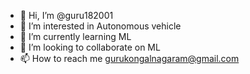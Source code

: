 - 👋 Hi, I’m @guru182001
- 👀 I’m interested in Autonomous vehicle
- 🌱 I’m currently learning ML
- 💞️ I’m looking to collaborate on ML
- 📫 How to reach me gurukongalnagaram@gmail.com

<!---
guru182001/guru182001 is a ✨ special ✨ repository because its `README.md` (this file) appears on your GitHub profile.
You can click the Preview link to take a look at your changes.
--->
